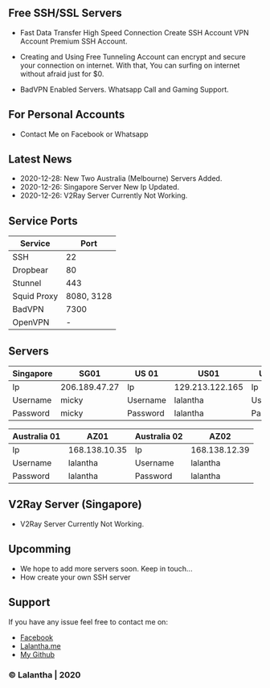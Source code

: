 ## Free SSH/SSL Servers

- Fast Data Transfer High Speed Connection Create SSH Account VPN Account Premium SSH Account.

- Creating and Using Free Tunneling Account can encrypt and secure your connection on internet. With that, You can surfing on internet without afraid just for $0.

- BadVPN Enabled Servers. Whatsapp Call and Gaming Support.

## For Personal Accounts

- Contact Me on Facebook or Whatsapp

## Latest News

- 2020-12-28: New Two Australia (Melbourne) Servers Added.
- 2020-12-26: Singapore Server New Ip Updated.
- 2020-12-26: V2Ray Server Currently Not Working.

## Service Ports

| Service  | Port |
| ------------- | ------------- |
| SSH  | 22  |
| Dropbear  | 80  |
| Stunnel  | 443  |
| Squid Proxy  | 8080, 3128  |
| BadVPN  | 7300  |
| OpenVPN  | -  |


## Servers

| Singapore  | SG01 | US 01  | US01 | US 01  | US01 |
| ------------- | ------------- | ------------- | ------------- | ------------- | ------------- |
| Ip  | 206.189.47.27  | Ip  | 129.213.122.165  | Ip  | 132.145.173.119  |
| Username  | micky  | Username  | lalantha  | Username  | lalantha  |
| Password  | micky  | Password  | lalantha  | Password  | lalantha  |


| Australia 01  | AZ01 | Australia 02  | AZ02 |
| ------------- | ------------- | ------------- | ------------- |
| Ip  | 168.138.10.35  | Ip  | 168.138.12.39  |
| Username  | lalantha  | Username  | lalantha  |
| Password  | lalantha  | Password  | lalantha  |


## V2Ray Server (Singapore)

* V2Ray Server Currently Not Working.


## Upcomming

- We hope to add more servers soon. Keep in touch...
- How create your own SSH server


## Support 

If you have any issue feel free to contact me on: 
- [Facebook](https://www.facebook.com/lalanthamadushan82) 
- [Lalantha.me](https://lalantha.me/)
- [My Github](https://github.com/lalantham)


### &copy; Lalantha | 2020
